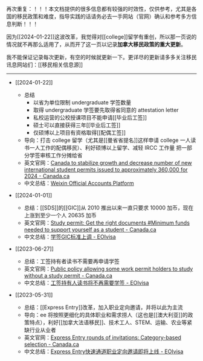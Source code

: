 
再次重复：！！！本文档提供的很多信息都有较强的时效性，仅供参考，尤其是各国的移民政策和难度，指导实践的话请务必去一手网站（官网）确认和参考多方信息判断！！！

因为[[2024-01-22]]这波改革，我觉得对[[college]]留学有重创，所以那一页说的情况就不再那么适用了，从而开了这一页以记录**加拿大移民政策的重大更新**。

我不能保证记录每次更新，有空的时候就更新一下。更详尽的更新请多多关注移民讯息网站们：[[移民相关信息源]]

---

- [[2024-01-22]] 
	- 总结
		- 以省为单位限制 undergraduate 学签数量
		- 取得 undergraduate 学签要先取得省同意的 attestation letter
		- 私校运营的公校授课项目不能申请[[毕业后工签]]
		- 硕士可以直接获得三年[[毕业后工签]]
		- 仅硕博以上项目有资格取得[[配偶工签]]
	- 导向：打击 college 留学（尤其是[[曼省省提名]]这样申请 college 一人读书一人工作的配偶移民）、利好硕博以上留学、减轻 IRCC 工作量 把一部分学签审核工作分摊给省
	- 英文官网：[Canada to stabilize growth and decrease number of new international student permits issued to approximately 360,000 for 2024 - Canada.ca](https://www.canada.ca/en/immigration-refugees-citizenship/news/2024/01/canada-to-stabilize-growth-and-decrease-number-of-new-international-student-permits-issued-to-approximately-360000-for-2024.html)
	- 中文总结：[Weixin Official Accounts Platform](https://mp.weixin.qq.com/s/Q56PDIcSKPh1sSm4RWOHQw)

- [[2024-01-01]]
	- 总结：[[SDS]]的[[GIC]]从 2010 推出以来一直只要求 10000 加币，现在上涨到至少一个人 20635 加币
	- 英文官网：[Study permit: Get the right documents #Minimum funds needed to support yourself as a student - Canada.ca](https://www.canada.ca/en/immigration-refugees-citizenship/services/study-canada/study-permit/get-documents.html#financial-reqs)
	- 中文总结：[学签GIC标准上调 - EOIvisa](https://eoivisa.com/gic-standard-2024/)

- [[2023-06-27]]
	- 总结：工签持有者读书不需要再申请学签
	- 英文官网：[Public policy allowing some work permit holders to study without a study permit - Canada.ca](https://www.canada.ca/en/immigration-refugees-citizenship/services/work-canada/permit/temporary/workers-study-without-study-permit.html)
	- 中文总结：[工签持有人读书将不再需要学签 - EOIvisa](https://eoivisa.com/worker-study-without-study-permit/)

- [[2023-05-31]]
	- 总结：[[Express Entry]]改革，加入职业定向邀请，并将以此为主流
	- 导向：ee 将按照更细化的具体职业和需求捞人（这也是[[澳大利亚]]的政策特点），利好[[加拿大法语移民]]、技术工人、STEM、运输、农业等紧缺行业从业者
	- 英文官网：[Express Entry rounds of invitations: Category-based selection - Canada.ca](https://www.canada.ca/en/immigration-refugees-citizenship/services/immigrate-canada/express-entry/submit-profile/rounds-invitations/category-based-selection.html)
	- 中文总结：[Express Entry快速通道职业定向邀请即将上线 - EOIvisa](https://eoivisa.com/express-entry-target-draw)